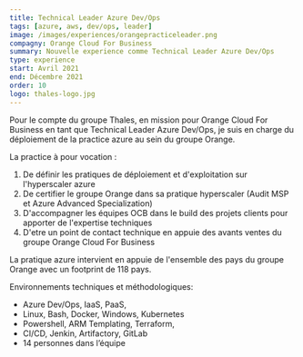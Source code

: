 ```yaml
---
title: Technical Leader Azure Dev/Ops
tags: [azure, aws, dev/ops, leader]
image: /images/experiences/orangepracticeleader.png
compagny: Orange Cloud For Business
summary: Nouvelle experience comme Technical Leader Azure Dev/Ops
type: experience
start: Avril 2021
end: Décembre 2021
order: 10
logo: thales-logo.jpg
---
```




Pour le compte du groupe Thales, en mission pour Orange Cloud For Business en tant que Technical Leader Azure Dev/Ops, je suis en charge du déploiement de la practice azure au sein du groupe Orange.

La practice à pour vocation :

1. De définir les pratiques de déploiement et d'exploitation sur l'hyperscaler azure
2. De certifier le groupe Orange dans sa pratique hyperscaler (Audit MSP et Azure Advanced Specialization)
3. D'accompagner les équipes OCB dans le build des projets clients pour apporter de l'expertise techniques
4. D'etre un point de contact technique en appuie des avants ventes du groupe Orange Cloud For Business

La pratique azure intervient en appuie de l'ensemble des pays du groupe Orange avec un footprint de 118 pays.

Environnements techniques et méthodologiques:

- Azure Dev/Ops, IaaS, PaaS,
- Linux, Bash, Docker, Windows, Kubernetes
- Powershell, ARM Templating, Terraform, 
- CI/CD, Jenkin, Artifactory, GitLab
- 14 personnes dans l’équipe